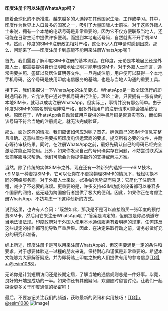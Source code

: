 **印度注册卡可以注册WhatsApp吗？**

随着全球化的不断推进，越来越多的人选择在其他国家生活、工作或学习。其中，印度作为世界上人口最多的国家之一，吸引了大量国际人士前往。对于这些外籍人士来说，拥有一个本地的电话号码是非常重要的，因为它不仅方便联系当地人，还可能在日常生活中提供许多便利。而提到本地电话号码，自然就离不开手机SIM卡。然而，印度的SIM卡注册政策相对严格，这让不少人在申请时感到困惑。那么，问题来了——印度注册卡到底能不能用来注册WhatsApp呢？

首先，我们需要了解印度SIM卡注册的基本流程。在印度，无论是本地居民还是外籍人士，都需要提供身份证明和地址证明才能申请SIM卡。对于外籍人士而言，通常需要护照、签证以及居住证明等文件。一旦完成注册，用户便可以获得一个本地手机号码。这个号码是使用印度电信服务的基础，也是与当地人沟通的重要工具。

接下来，我们来探讨一下WhatsApp的注册要求。WhatsApp是一款全球流行的即时通讯软件，它允许用户通过手机号码进行注册。理论上讲，只要拥有一张有效的本地SIM卡，就可以成功注册WhatsApp。但实际上，事情并没有那么简单。由于印度对SIM卡的实名制管理非常严格，很多外籍用户的注册请求可能会被系统拒绝。原因在于，WhatsApp会自动验证用户提供的手机号码是否真实有效，而如果该号码不符合当地的注册规定，就无法完成验证。

那么，面对这样的情况，我们应该如何应对呢？首先，确保自己的SIM卡信息完整且准确。这意味着你需要按照印度电信运营商的要求，提交所有必要的文件，并耐心等待审核结果。同时，在注册WhatsApp之前，最好先确认自己的号码已经完全激活并能正常使用。此外，如果你发现自己的号码确实存在问题，不妨尝试联系运营商客服寻求帮助。他们可能会为你提供额外的支持或解决方案。

当然，除了传统的实体SIM卡之外，现在还有一种新兴的选择——eSIM技术。eSIM是一种虚拟SIM卡，它可以让你在不更换物理SIM卡的情况下，轻松切换不同的网络服务商。对于外籍人士来说，eSIM的优势显而易见：它简化了注册流程，减少了不必要的麻烦。更重要的是，许多支持eSIM功能的设备都可以兼容多个国家的网络，这无疑为跨国旅行者提供了极大的便利。因此，如果你正在考虑注册WhatsApp，不妨考虑一下这种创新的方式。

说到这里，也许有人会问：“既然如此，那我是不是可以直接购买一张印度的预付费SIM卡，然后用它来注册WhatsApp呢？”答案是肯定的，但前提是你必须遵守当地法律法规。印度政府对于外国人使用本地通信服务有着明确的规定，任何违反这些规定的操作都可能导致严重后果。因此，在决定采取行动之前，请务必做好充分的研究和准备。

综上所述，印度注册卡是可以用来注册WhatsApp的，但这需要满足一定的条件和要求。对于想要体验这一过程的朋友来说，保持耐心和谨慎是非常重要的。希望本文能够为大家解答疑惑，并为即将踏上印度之旅的人们提供有用的参考信息[[TG💪+ @esim1088](https://t.me/s/esim1088)]。

无论你是计划短期访问还是长期定居，了解当地的通信规则总是一件好事。毕竟，良好的开端是成功的一半。如果你还有其他疑问，欢迎随时留言讨论。让我们一起探索更多关于印度通信的秘密吧！

最后，不要忘记关注我们的频道，获取最新的资讯和实用技巧！[[TG💪+ @esim1088](https://t.me/s/esim1088) ![Image](https://i.postimg.cc/4NQfJmqS/Snipaste-2025-05-13-00-14-12.png)]